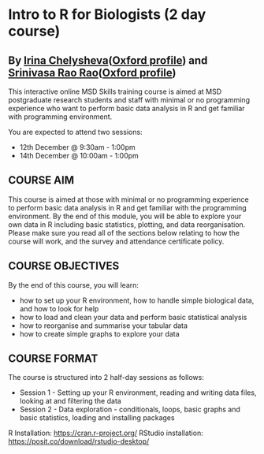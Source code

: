 # Intro to R for Biologists (2 day course)

## By [Irina Chelysheva](https://github.com/Chelysheva)([Oxford profile](https://www.ovg.ox.ac.uk/team/irina-chelysheva)) and [Srinivasa Rao Rao](https://github.com/sraorao)([Oxford profile](https://www.nds.ox.ac.uk/team/srinivasa-rao))

This interactive online MSD Skills training course is aimed at MSD postgraduate research students and staff with minimal or no programming experience who want to perform basic data analysis in R and get familiar with programming environment.

You are expected to attend two sessions:
* 12th December @ 9:30am - 1:00pm
* 14th December @ 10:00am - 1:00pm

## COURSE AIM
This course is aimed at those with minimal or no programming experience to perform basic data analysis in R and get familiar with the programming environment. By the end of this module, you will be able to explore your own data in R including basic statistics, plotting, and data reorganisation.
Please make sure you read all of the sections below relating to how the course will work, and the survey and attendance certificate policy.

## COURSE OBJECTIVES
By the end of this course, you will learn:
* how to set up your R environment, how to handle simple biological data, and how to look for help
* how to load and clean your data and perform basic statistical analysis
* how to reorganise and summarise your tabular data
* how to create simple graphs to explore your data

## COURSE FORMAT
The course is structured into 2 half-day sessions as follows:
* Session 1 - Setting up your R environment, reading and writing data files, looking at and filtering the data
* Session 2 - Data exploration - conditionals, loops, basic graphs and basic statistics, loading and installing packages

R Installation: https://cran.r-project.org/
RStudio installation: https://posit.co/download/rstudio-desktop/
